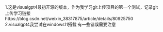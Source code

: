 1.这是visualgpt4最初开源的版本，作为我学习git上传项目的第一个测试，记录git上传学习链接https://blog.csdn.net/weixin_38317875/article/details/80925750
2.visualgpt4我尝试在windows11搭载 有一些错误需要注意
